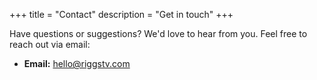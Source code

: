 +++
title = "Contact"
description = "Get in touch"
+++

Have questions or suggestions? We'd love to hear from you. Feel free to reach out via email:

- **Email:** [hello@riggstv.com](mailto:hello@riggstv.com)
